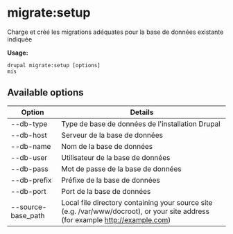 # migrate:setup
Charge et créé les migrations adéquates pour la base de données existante indiquée

**Usage:**
```
drupal migrate:setup [options]
mis
```

## Available options
Option | Details
-------|-------------
--db-type | Type de base de données de l'installation Drupal
--db-host | Serveur de la base de données
--db-name | Nom de la base de données
--db-user | Utilisateur de la base de données
--db-pass | Mot de passe de la base de données
--db-prefix | Préfixe de la base de données
--db-port | Port de la base de données
--source-base_path | Local file directory containing your source site (e.g. /var/www/docroot), or your site address (for example http://example.com)
